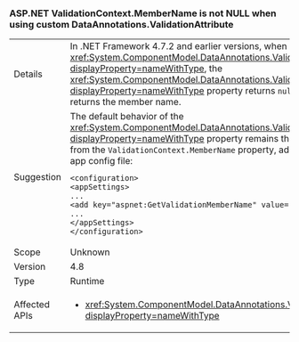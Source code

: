 ### ASP.NET ValidationContext.MemberName is not NULL when using custom DataAnnotations.ValidationAttribute

|   |   |
|---|---|
|Details|In .NET Framework 4.7.2 and earlier versions, when using a custom <xref:System.ComponentModel.DataAnnotations.ValidationAttribute?displayProperty=nameWithType>, the <xref:System.ComponentModel.DataAnnotations.ValidationContext.MemberName?displayProperty=nameWithType> property returns <code>null</code>.  In .NET Framework 4.8, it returns the member name.|
|Suggestion|The default behavior of the <xref:System.ComponentModel.DataAnnotations.ValidationContext.MemberName?displayProperty=nameWithType> property remains the same.  To retrieve a valid value from the <code>ValidationContext.MemberName</code> property, add the following setting to your app config file:<pre><code class="lang-xml">&lt;configuration&gt;&#13;&#10;&lt;appSettings&gt;&#13;&#10;...&#13;&#10;&lt;add key=&quot;aspnet:GetValidationMemberName&quot;  value=&quot;true&quot;/&gt;&#13;&#10;...&#13;&#10;&lt;/appSettings&gt;&#13;&#10;&lt;/configuration&gt;&#13;&#10;</code></pre>|
|Scope|Unknown|
|Version|4.8|
|Type|Runtime|
|Affected APIs|<ul><li><xref:System.ComponentModel.DataAnnotations.ValidationContext.MemberName?displayProperty=nameWithType></li></ul>|
